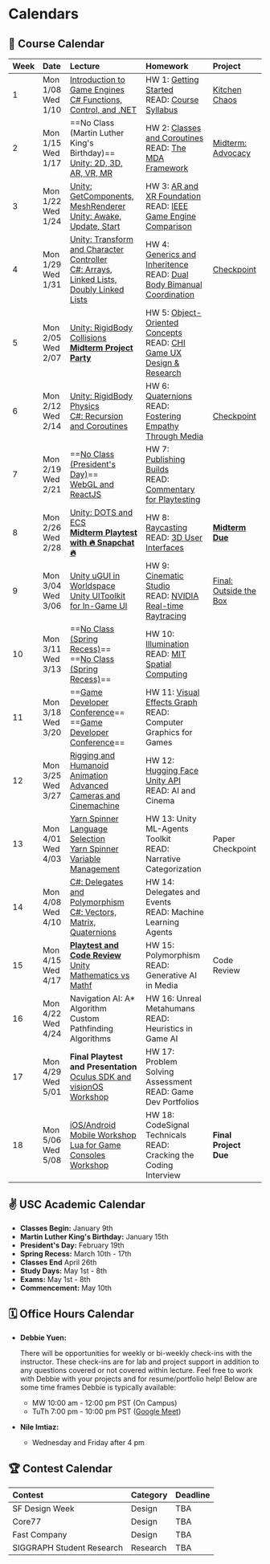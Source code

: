 # Calendars

## 📓 Course Calendar
| Week | Date                     | Lecture                                           | Homework              | Project |
| :----| :----------------------- | :------------------------------------------------ | :-------------------------------| :--------------|
| 1    | Mon 1/08 <br> Wed 1/10   | [Introduction to Game Engines](https://www.icloud.com/keynote/08aZs5s_uUorg5jJGt1aVn1UQ#Lecture1) <br> [C# Functions, Control, and .NET](https://www.icloud.com/keynote/021rBpeSLAtnFPZgx8e1kmDuQ#Lecture2) | HW 1: [Getting Started](./Homework/hw01.md)  <br> READ: [Course Syllabus](./courseinfo.md)  | [Kitchen Chaos](./Projects/kitchenchaos.md)  |
| 2    | Mon 1/15 <br> Wed 1/17   | ==No Class (Martin Luther King's Birthday)== <br> [Unity: 2D, 3D, AR, VR, MR](https://www.icloud.com/keynote/050xrnFQzZLyjkKliTs21EQkA#Lecture2)| HW 2: [Classes and Coroutines](./Homework/hw02.md) <br> READ: [The MDA Framework](https://users.cs.northwestern.edu/~hunicke/MDA.pdf) | [Midterm: Advocacy](./Projects/midterm.md) |
| 3    | Mon 1/22 <br> Wed 1/24     | [Unity: GetComponents, MeshRenderer](https://www.icloud.com/keynote/003pe71aPE5w0IWvWw7VrAoXQ#Lecture3) <br> [Unity: Awake, Update, Start](https://www.icloud.com/keynote/034qGf8MB2oMmxLVCu0hqz9BQ#Lecture3) | HW 3: [AR and XR Foundation](./Homework/hw03.md) <br> READ: [IEEE Game Engine Comparison](https://ieeexplore.ieee.org/document/9579618) | |
| 4    | Mon 1/29 <br> Wed 1/31   | [Unity: Transform and Character Controller](https://www.icloud.com/keynote/0e0UtKy2EkX7bf1c8iZVu4Qiw#Lecture4)  <br> [C#: Arrays, Linked Lists, Doubly Linked Lists]() | HW 4: [Generics and Inheritence](./Homework/hw04.md) <br> READ: [Dual Body Bimanual Coordination](https://dl.acm.org/doi/10.1145/3563657.3596082)| [Checkpoint](./Projects/midterm.md) |
| 5    | Mon 2/05 <br> Wed 2/07   |  [Unity: RigidBody Collisions]() <br>  [**Midterm Project Party**]() | HW 5: [Object-Oriented Concepts](./Homework/hw05.md) <br> READ: [CHI Game UX Design & Research](https://dl.acm.org/doi/abs/10.1145/3544549.3574181) | |
| 6    | Mon 2/12 <br> Wed 2/14  |  [Unity: RigidBody Physics](https://www.icloud.com/keynote/010hjZ9tjTwgBLCzRhQpEJgTQ#Lecture4) <br> [C#: Recursion and Coroutines](https://www.icloud.com/keynote/07bg2BcDWB6LmOw8PKyIZNGdg#Lecture6) | HW 6: [Quaternions](./Homework/hw06.md) <br> READ: [Fostering Empathy Through Media](https://dl.acm.org/doi/10.1145/3383668.3419929) | <br> [Checkpoint](./Projects/midterm.md) |
| 7    | Mon 2/19 <br> Wed 2/21   | ==[No Class (President's Day)]()== <br> [WebGL and ReactJS](https://www.icloud.com/keynote/086DMP7jbTEDcWSQv7zn0rZIg#Lecture7) | HW 7: [Publishing Builds](./Homework/hw07.md) <br> READ: [Commentary for Playtesting](https://go-gale-com.libproxy1.usc.edu/ps/i.do?p=AONE&u=aikentcl&id=GALE%7CA759558167&v=2.1&it=r&aty=ip) |
| 8    | Mon 2/26 <br> Wed 2/28  | [Unity: DOTS and ECS]() <br> [**Midterm Playtest with 🔥 Snapchat 🔥**](https://www.icloud.com/keynote/023bvGzU5zmzgCK7Zodr2vNOA#Lecture8)| HW 8: [Raycasting](./Homework/hw08.md) <br> READ: [3D User Interfaces](https://link-springer-com.libproxy1.usc.edu/chapter/10.1007/978-3-031-42283-6_33) | [**Midterm Due**](./Projects/midterm.md) |
| 9    | Mon 3/04 <br> Wed 3/06 | [Unity uGUI in Worldspace](https://www.icloud.com/keynote/0fcJ-xM8MOIMNLuR4zwEbJ72g#Lecture9) <br> [Unity UIToolkit for In-Game UI](https://www.icloud.com/keynote/009n82JRjD4GWe8GJhxZ1ouqw#Lecture9) | HW 9: [Cinematic Studio](./Homework/hw09.md) <br> READ: [NVIDIA Real-time Raytracing](https://www.nvidia.com/en-us/on-demand/session/gtcspring22-s42359/) | [Final: Outside the Box](./Projects/final.md) |
| 10   | Mon 3/11 <br> Wed 3/13 | ==[No Class (Spring Recess)]()== <br> ==[No Class (Spring Recess)]()== | HW 10: [Illumination](./Homework/hw10.md) <br> READ: [MIT Spatial Computing](https://acg.media.mit.edu/people/simong/thesis/SpatialComputing.pdf) |
| 11   | Mon 3/18 <br> Wed 3/20  | ==[Game Developer Conference]()== <br> ==[Game Developer Conference]()== | HW 11: [Visual Effects Graph](./Homework/hw11.md) <br> READ: Computer Graphics for Games |
| 12   | Mon 3/25 <br> Wed 3/27   | [Rigging and Humanoid Animation](https://www.icloud.com/keynote/078X87RY_a83CRTvCILICRgWg#Lecture10) <br> [Advanced Cameras and Cinemachine](https://www.icloud.com/keynote/0bclv73IqqTvqI1-G3JIETQCg#Lecture10) | HW 12: [Hugging Face Unity API](./Homework/hw12.md) <br> READ: AI and Cinema |
| 13   | Mon 4/01 <br> Wed 4/03 | [Yarn Spinner Language Selection](https://www.icloud.com/keynote/00265rrdORrITcZHQ-5A0WD7g#Lecture13) <br> [Yarn Spinner Variable Management](https://www.icloud.com/keynote/07cQcqY6FK19Bp4yMfbOKMTWg#Lecture13)| HW 13: Unity ML-Agents Toolkit <br> READ: Narrative Categorization | Paper Checkpoint |
| 14   | Mon 4/08 <br> Wed 4/10 | [C#: Delegates and Polymorphism](https://www.icloud.com/keynote/057tcGgxtT0eROgk05l0Dx7Nw#Lecture14) <br> [C#: Vectors, Matrix, Quaternions]() | HW 14: Delegates and Events <br> READ: Machine Learning Agents| |
| 15   | Mon 4/15 <br> Wed 4/17 <br> | [**Playtest and Code Review**]() <br> [Unity Mathematics vs Mathf]() | HW 15: Polymorphism <br> READ: Generative AI in Media | Code Review |
| 16   | Mon 4/22 <br> Wed 4/24   | Navigation AI: A* Algorithm <br> Custom Pathfinding Algorithms| HW 16: Unreal Metahumans <br> READ: Heuristics in Game AI | |
| 17   | Mon 4/29 <br> Wed 5/01 | **Final Playtest and Presentation** <br> [Oculus SDK and visionOS Workshop]() | HW 17: Problem Solving Assessment <br> READ: Game Dev Portfolios | |
| 18   | Mon 5/06 <br> Wed 5/08 | [iOS/Android Mobile Workshop]() <br> [Lua for Game Consoles Workshop]() | HW 18: CodeSignal Technicals <br> READ: Cracking the Coding Interview | **Final Project Due** |


## ✌️ USC Academic Calendar
* **Classes Begin:** January 9th
* **Martin Luther King's Birthday:** January 15th
* **President's Day:** February 19th
* **Spring Recess:** March 10th - 17th
* **Classes End** April 26th
* **Study Days:** May 1st - 8th
* **Exams:** May 1st - 8th
* **Commencement:** May 10th

## 🗓️ Office Hours Calendar

* **Debbie Yuen:** 
    
    There will be opportunities for weekly or bi-weekly check-ins with the instructor. These check-ins are for lab and project support in addition to any questions covered or not covered within lecture. Feel free to work with Debbie with your projects and for resume/portfolio help! Below are some time frames Debbie is typically available:

    * MW 10:00 am - 12:00 pm PST (On Campus)
    * TuTh 7:00 pm - 10:00 pm PST ([Google Meet]())

* **Nile Imtiaz:**
    *  Wednesday and Friday after 4 pm

## 🏆 Contest Calendar
| Contest        | Category | Deadline |
| :------------- | :------- | :------- |
| SF Design Week | Design   | TBA      |
| Core77         | Design   | TBA      |
| Fast Company   | Design   | TBA      |
| SIGGRAPH Student Research | Research | TBA |